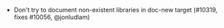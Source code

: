 - Don't try to document non-existent libraries in doc-new target (#10319,
  fixes #10056, @jonludlam)
